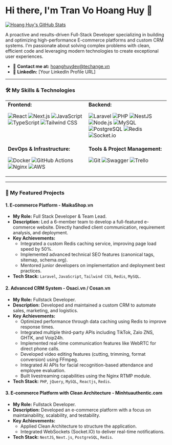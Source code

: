 # Hi there, I'm Tran Vo Hoang Huy 👋

<a href="https://github.com/hoanghuydev">
  <img align="center" src="https://github-readme-stats.vercel.app/api?username=hoanghuydev&show_icons=true&theme=dracula&include_all_commits=true&count_private=true" alt="Hoang Huy's GitHub Stats" />
</a>

<br/>

A proactive and results-driven Full-Stack Developer specializing in building and optimizing high-performance E-commerce platforms and custom CRM systems. I'm passionate about solving complex problems with clean, efficient code and leveraging modern technologies to create exceptional user experiences.

- 📧 **Contact me at:** [hoanghuydev@techange.vn](mailto:hoanghuydev@techange.vn)
- 🔗 **LinkedIn:** [Your LinkedIn Profile URL]

---

### 🛠️ My Skills & Technologies

<table>
  <tr>
    <td valign="top" width="50%">
      <strong>Frontend:</strong><br>
      <p>
        <img src="https://img.shields.io/badge/React-61DAFB?style=for-the-badge&logo=react&logoColor=black" alt="React">
        <img src="https://img.shields.io/badge/Next.js-000000?style=for-the-badge&logo=next.js&logoColor=white" alt="Next.js">
        <img src="https://img.shields.io/badge/JavaScript-F7DF1E?style=for-the-badge&logo=javascript&logoColor=black" alt="JavaScript">
        <img src="https://img.shields.io/badge/TypeScript-3178C6?style=for-the-badge&logo=typescript&logoColor=white" alt="TypeScript">
        <img src="https://img.shields.io/badge/Tailwind_CSS-38B2AC?style=for-the-badge&logo=tailwind-css&logoColor=white" alt="Tailwind CSS">
      </p>
    </td>
    <td valign="top" width="50%">
      <strong>Backend:</strong><br>
      <p>
        <img src="https://img.shields.io/badge/Laravel-FF2D20?style=for-the-badge&logo=laravel&logoColor=white" alt="Laravel">
        <img src="https://img.shields.io/badge/PHP-777BB4?style=for-the-badge&logo=php&logoColor=white" alt="PHP">
        <img src="https://img.shields.io/badge/NestJS-E0234E?style=for-the-badge&logo=nestjs&logoColor=white" alt="NestJS">
        <img src="https://img.shields.io/badge/Node.js-339933?style=for-the-badge&logo=nodedotjs&logoColor=white" alt="Node.js">
        <img src="https://img.shields.io/badge/MySQL-4479A1?style=for-the-badge&logo=mysql&logoColor=white" alt="MySQL">
        <img src="https://img.shields.io/badge/PostgreSQL-336791?style=for-the-badge&logo=postgresql&logoColor=white" alt="PostgreSQL">
        <img src="https://img.shields.io/badge/Redis-DC382D?style=for-the-badge&logo=redis&logoColor=white" alt="Redis">
        <img src="https://img.shields.io/badge/Socket.io-010101?style=for-the-badge&logo=socket.io&logoColor=white" alt="Socket.io">
      </p>
    </td>
  </tr>
  <tr>
    <td valign="top" width="50%">
      <strong>DevOps & Infrastructure:</strong><br>
      <p>
        <img src="https://img.shields.io/badge/Docker-2496ED?style=for-the-badge&logo=docker&logoColor=white" alt="Docker">
        <img src="https://img.shields.io/badge/GitHub_Actions-2088FF?style=for-the-badge&logo=github-actions&logoColor=white" alt="GitHub Actions">
        <img src="https://img.shields.io/badge/Nginx-009639?style=for-the-badge&logo=nginx&logoColor=white" alt="Nginx">
        <img src="https://img.shields.io/badge/AWS-232F3E?style=for-the-badge&logo=amazon-aws&logoColor=white" alt="AWS">
      </p>
    </td>
    <td valign="top" width="50%">
      <strong>Tools & Project Management:</strong><br>
      <p>
        <img src="https://img.shields.io/badge/Git-F05032?style=for-the-badge&logo=git&logoColor=white" alt="Git">
        <img src="https://img.shields.io/badge/Swagger-85EA2D?style=for-the-badge&logo=swagger&logoColor=black" alt="Swagger">
        <img src="https://img.shields.io/badge/Trello-0079BF?style=for-the-badge&logo=trello&logoColor=white" alt="Trello">
      </p>
    </td>
  </tr>
</table>

---

### 🚀 My Featured Projects

#### 1. E-commerce Platform - MaikaShop.vn
- **My Role:** Full Stack Developer & Team Lead.
- **Description:** Led a 6-member team to develop a full-featured e-commerce website. Directly handled client communication, requirement analysis, and deployment.
- **Key Achievements:**
  - Integrated a custom Redis caching service, improving page load speed by 50%.
  - Implemented advanced technical SEO features (canonical tags, sitemap, schema.org).
  - Mentored junior developers on implementation and deployment best practices.
- **Tech Stack:** `Laravel`, `JavaScript`, `Tailwind CSS`, `Redis`, `MySQL`.

#### 2. Advanced CRM System - Osaci.vn / Cosan.vn
- **My Role:** Fullstack Developer.
- **Description:** Developed and maintained a custom CRM to automate sales, marketing, and logistics.
- **Key Achievements:**
  - Optimized performance through data caching using Redis to improve response times.
  - Integrated multiple third-party APIs including TikTok, Zalo ZNS, GHTK, and Voip24h.
  - Implemented real-time communication features like WebRTC for direct phone calls.
  - Developed video editing features (cutting, trimming, format conversion) using FFmpeg.
  - Integrated AI APIs for facial recognition-based attendance and employee evaluation.
  - Built livestreaming capabilities using the Nginx RTMP module.
- **Tech Stack:** `PHP`, `jQuery`, `MySQL`, `Reactjs`, `Redis`.

#### 3. E-commerce Platform with Clean Architecture - Minhtuauthentic.com
- **My Role:** Fullstack Developer.
- **Description:** Developed an e-commerce platform with a focus on maintainability, scalability, and testability.
- **Key Achievements:**
  - Applied Clean Architecture to structure the application.
  - Integrated WebSockets (Socket.IO) to deliver real-time notifications.
- **Tech Stack:** `NestJS`, `Next.js`, `PostgreSQL`, `Redis`.
